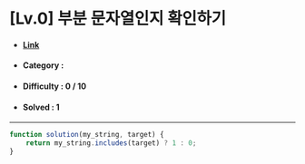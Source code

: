 # [Lv.0] 부분 문자열인지 확인하기 
* #### [Link](https://school.programmers.co.kr/learn/courses/30/lessons/181843)
* #### Category : 
* #### Difficulty : 0 / 10  
* #### Solved : 1

<hr />

```js
function solution(my_string, target) {
    return my_string.includes(target) ? 1 : 0;
}
```